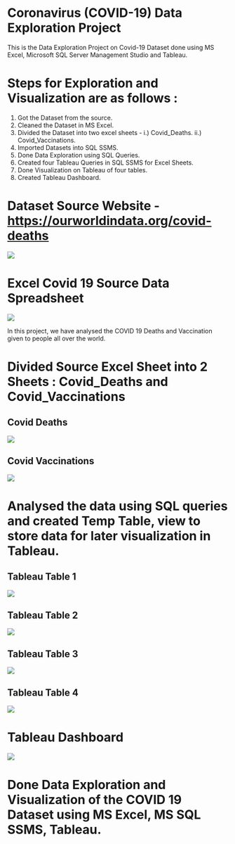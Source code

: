 # Coronavirus (COVID-19) Data Exploration Project

This is the Data Exploration Project on Covid-19 Dataset done using MS Excel, Microsoft SQL Server Management Studio and Tableau.

# Steps for Exploration and Visualization are as follows :

1. Got the Dataset from the source.
2. Cleaned the Dataset in MS Excel.
3. Divided the Dataset into two excel sheets - 
  i.) Covid_Deaths.
  ii.) Covid_Vaccinations.
4. Imported Datasets into SQL SSMS.
5. Done Data Exploration using SQL Queries.
6. Created four Tableau Queries in SQL SSMS for Excel Sheets.
7. Done Visualization on Tableau of four tables.
8. Created Tableau Dashboard.

# Dataset Source Website - https://ourworldindata.org/covid-deaths

![](imgs/SourceWebsite.png)

# Excel Covid 19 Source Data Spreadsheet

![](imgs/SourceDataset.png)

In this project, we have analysed the COVID 19 Deaths and Vaccination given to people all over the world.

# Divided Source Excel Sheet into 2 Sheets : Covid_Deaths and Covid_Vaccinations

## Covid Deaths

![](imgs/CovidDeaths.png)

## Covid Vaccinations

![](imgs/CovidVaccinations.png)


# Analysed the data using SQL queries and created Temp Table, view to store data for later visualization in Tableau.

## Tableau Table 1

![](imgs/TableauTable1.png)

## Tableau Table 2

![](imgs/TableauTable3.png)

## Tableau Table 3

![](imgs/TableauTable4.png)

## Tableau Table 4

![](imgs/TableauTable2.png)


# Tableau Dashboard

![](imgs/TableauDashboard.png)

# Done Data Exploration and Visualization of the COVID 19 Dataset using MS Excel, MS SQL SSMS, Tableau.
